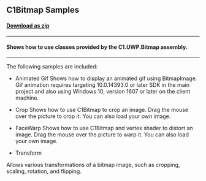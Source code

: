 ## C1Bitmap Samples
#### [Download as zip](https://downgit.github.io/#/home?url=https://github.com/GrapeCity/ComponentOne-UWP-Samples/tree/master/C1.UWP.Bitmap/VB/BitmapSamples)
____
#### Shows how to use classes provided by the C1.UWP.Bitmap assembly.
____
The following samples are included:


* Animated Gif
Shows how to display an animated gif using BitmapImage.
Gif animation requires targeting 10.0.14393.0 or later SDK in the main project
and also using Windows 10, version 1607 or later on the client machine.


* Crop
Shows how to use C1Bitmap to crop an image.
Drag the mouse over the picture to crop it. You can also load your own image.


* FaceWarp
Shows how to use C1Bitmap and vertex shader to distort an image.
Drag the mouse over the picture to warp it. You can also load your own image.


* Transform

Allows various transformations of a bitmap image, such as cropping,
scaling, rotation, and flipping.
